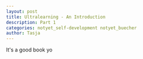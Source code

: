 ```yaml
---
layout: post
title: Ultralearning - An Introduction
description: Part 1
categories: notyet_self-development notyet_buecher
author: Tasja
---
```



It's a good book yo
